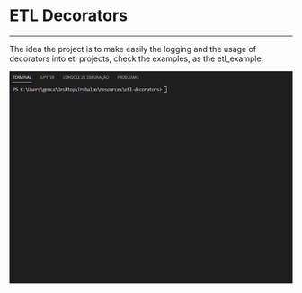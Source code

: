 # ETL Decorators

--- 

The idea the project is to make easily the logging and the usage of decorators into etl projects, check the examples, as the etl_example:

![etl example](media/example_etl.gif)
